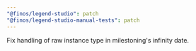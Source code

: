 ```yaml
---
"@finos/legend-studio": patch
"@finos/legend-studio-manual-tests": patch
---
```


Fix handling of raw instance type in milestoning's infinity date.